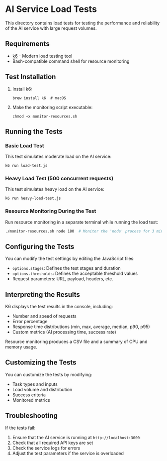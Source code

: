 # AI Service Load Tests

This directory contains load tests for testing the performance and reliability of the AI service with large request volumes.

## Requirements

- [k6](https://k6.io/) - Modern load testing tool
- Bash-compatible command shell for resource monitoring

## Test Installation

1. Install k6:
   ```
   brew install k6  # macOS
   ```

2. Make the monitoring script executable:
   ```
   chmod +x monitor-resources.sh
   ```

## Running the Tests

### Basic Load Test

This test simulates moderate load on the AI service:

```bash
k6 run load-test.js
```

### Heavy Load Test (500 concurrent requests)

This test simulates heavy load on the AI service:

```bash
k6 run heavy-load-test.js
```

### Resource Monitoring During the Test

Run resource monitoring in a separate terminal while running the load test:

```bash
./monitor-resources.sh node 180  # Monitor the 'node' process for 3 minutes
```

## Configuring the Tests

You can modify the test settings by editing the JavaScript files:

- `options.stages`: Defines the test stages and duration
- `options.thresholds`: Defines the acceptable threshold values
- Request parameters: URL, payload, headers, etc.

## Interpreting the Results

K6 displays the test results in the console, including:

- Number and speed of requests
- Error percentage
- Response time distributions (min, max, average, median, p90, p95)
- Custom metrics (AI processing time, success rate)

Resource monitoring produces a CSV file and a summary of CPU and memory usage.

## Customizing the Tests

You can customize the tests by modifying:

- Task types and inputs
- Load volume and distribution
- Success criteria
- Monitored metrics

## Troubleshooting

If the tests fail:

1. Ensure that the AI service is running at `http://localhost:3000`
2. Check that all required API keys are set
3. Check the service logs for errors
4. Adjust the test parameters if the service is overloaded
